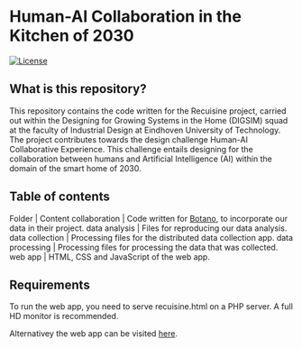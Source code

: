 # Human-AI Collaboration in the Kitchen of 2030

[![License](https://img.shields.io/badge/License-BSD%203--Clause-blue.svg)](https://opensource.org/licenses/BSD-3-Clause)
 
## What is this repository?
This repository contains the code written for the Recuisine project, carried out within the
Designing for Growing Systems in the Home (DIGSIM) squad at the faculty of
Industrial Design at Eindhoven University of Technology. The project contributes towards the design challenge
Human-AI Collaborative Experience. This challenge entails designing for the
collaboration between humans and Artificial Intelligence (AI) within the domain
of the smart home of 2030.

## Table of contents
Folder | Content
collaboration | Code written for [Botano](https://hannahvaniterson.nl/demoday "Botano Demo Day page"), to incorporate our data in their project.
data analysis | Files for reproducing our data analysis.
data collection | Processing files for the distributed data collection app.
data processing | Processing files for processing the data that was collected.
web app | HTML, CSS and JavaScript of the web app.

## Requirements
To run the web app, you need to serve recuisine.html on a PHP server. A full HD monitor is recommended.

Alternativey the web app can be visited [here](https://solar.jorritvanderheide.com/recuisine "Recuisine Web App").